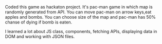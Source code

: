 Coded this game as hackaton project. It's pac-man game in which map is randomly generated from API. You can move pac-man on arrow keys,eat apples and bombs.
You can choose size of the map and pac-man has 50% chanse of dying if bomb is eaten.

I learned a lot about JS class, components, fetching APIs, displaying data in DOM and working with JSON files.
